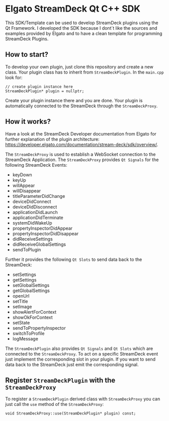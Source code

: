 # Elgato StreamDeck Qt C++ SDK
This SDK/Template can be used to develop StreamDeck plugins using the Qt Framework. I developed the SDK because I dont´t like the sources and examples provided by Elgato and to have a clean template for programming StreamDeck Plugins.

## How to start?
To develop your own plugin, just clone this repository and create a new class. Your plugin class has to inherit from `StreamDeckPlugin`. In the `main.cpp` look for:

    // create plugin instance here
	StreamDeckPlugin* plugin = nullptr;

Create your plugin instance there and you are done. Your plugin is automatically connected to the StreamDeck through the `StreamDeckProxy`.

## How it works?
Have a look at the StreamDeck Developer documentation from Elgato for further explanation of the plugin architecture: https://developer.elgato.com/documentation/stream-deck/sdk/overview/.

The `StreamDeckProxy` is used to establish a WebSocket connection to the StreamDeck Application. The `StreamDeckProxy` provides `Qt Signals` for the following StreamDeck Events: 
 - keyDown
 - keyUp
 - willAppear
 - willDisappear
 - titleParameterDidChange
 - deviceDidConnect
 - deviceDidDisconnect
 - applicationDidLaunch
 - applicationDidTerminate
 - systemDidWakeUp
 - propertyInspectorDidAppear
 - propertyInspectorDidDisappear
 - didReceiveSettings
 - didReceiveGlobalSettings
 - sendToPlugin

Further it provides the following `Qt Slots` to send data back to the StreamDeck:
 - setSettings
 - getSettings
 - setGlobalSettings
 - getGlobalSettings
 - openUrl
 - setTitle
 - setImage
 - showAlertForContext
 - showOkForContext
 - setState
 - sendToPropertyInspector
 - switchToProfile
 - logMessage

The `StreamDeckPlugin` also provides `Qt Signals` and `Qt Slots` which are connected to the `StreamDeckProxy`. To act on a specific StreamDeck event just implement the corresponding slot in your plugin. If you want to send data back to the StreamDeck just emit the corresponding signal.

## Register `StreamDeckPlugin` with the `StreamDeckProxy`

To register a `StreamDeckPlugin` derived class with `StreamDeckProxy` you can just call the `use` method of the `StreamDeckProxy`:

	void StreamDeckProxy::use(StreamDeckPlugin* plugin) const;
